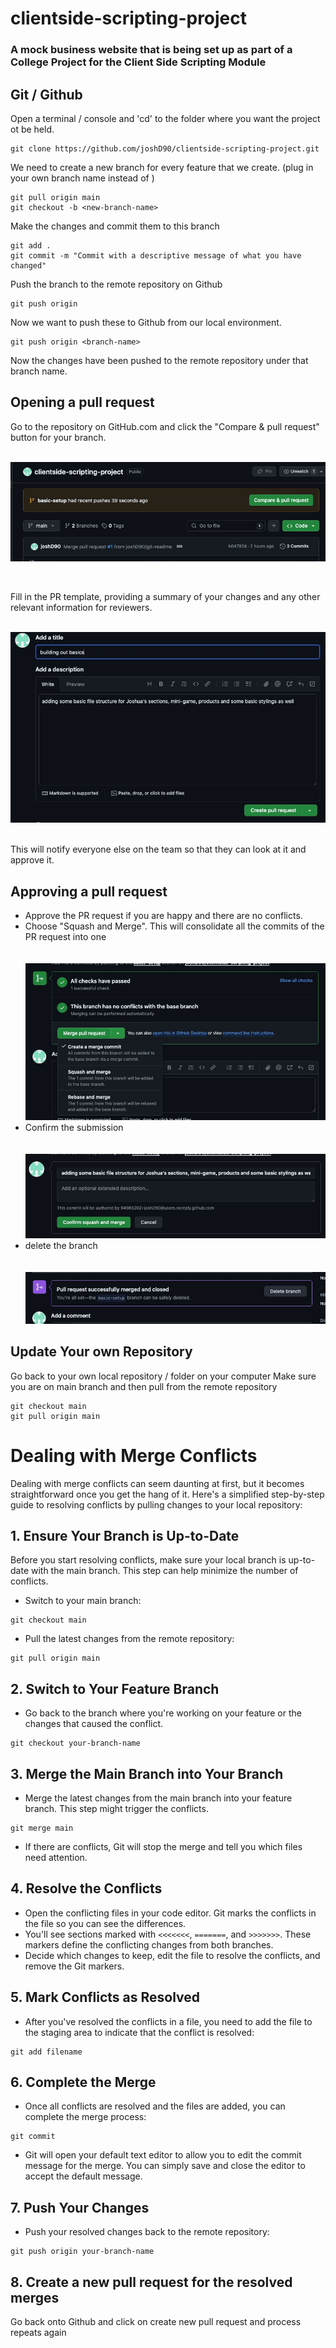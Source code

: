 # clientside-scripting-project

### A mock business website that is being set up as part of a College Project for the Client Side Scripting Module

## Git / Github

Open a terminal / console and 'cd' to the folder where you want the project ot be held.

```
git clone https://github.com/joshD90/clientside-scripting-project.git
```

We need to create a new branch for every feature that we create. (plug in your own branch name instead of <new-branch-name>)

```
git pull origin main
git checkout -b <new-branch-name>
```

Make the changes and commit them to this branch

```
git add .
git commit -m "Commit with a descriptive message of what you have changed"
```

Push the branch to the remote repository on Github

```
git push origin
```

Now we want to push these to Github from our local environment.

```
git push origin <branch-name>
```

Now the changes have been pushed to the remote repository under that branch name.

## Opening a pull request

Go to the repository on GitHub.com and click the "Compare & pull request" button for your branch.
<br/>
<br/>

![Initialise](./assets/readme-assets/compare_pull.jpg)

<br/>

Fill in the PR template, providing a summary of your changes and any other relevant information for reviewers.
<br/>
<br/>

![Submit](./assets/readme-assets/title_desc.jpg)

<br/>
This will notify everyone else on the team so that they can look at it and approve it.

## Approving a pull request

- Approve the PR request if you are happy and there are no conflicts.
- Choose "Squash and Merge". This will consolidate all the commits of the PR request into one
  <br/>
  <br/>
  <br/>
  ![](./assets/readme-assets/merge_options.jpg)
  <br/>
- Confirm the submission
  <br/>
  <br/>
  <br/>
  ![](./assets/readme-assets/merge_confirm.jpg)
  <br/>
- delete the branch
  <br/>
  <br/>
  <br/>
  ![](./assets/readme-assets/delete_branch.jpg)
  <br/>

## Update Your own Repository

Go back to your own local repository / folder on your computer
Make sure you are on main branch and then pull from the remote repository

```
git checkout main
git pull origin main
```

# Dealing with Merge Conflicts

Dealing with merge conflicts can seem daunting at first, but it becomes straightforward once you get the hang of it. Here's a simplified step-by-step guide to resolving conflicts by pulling changes to your local repository:

## 1. Ensure Your Branch is Up-to-Date

Before you start resolving conflicts, make sure your local branch is up-to-date with the main branch. This step can help minimize the number of conflicts.

- Switch to your main branch:

```
git checkout main
```

- Pull the latest changes from the remote repository:

```
git pull origin main
```

## 2. Switch to Your Feature Branch

- Go back to the branch where you're working on your feature or the changes that caused the conflict.

```
git checkout your-branch-name
```

## 3. Merge the Main Branch into Your Branch

- Merge the latest changes from the main branch into your feature branch. This step might trigger the conflicts.

```
git merge main
```

- If there are conflicts, Git will stop the merge and tell you which files need attention.

## 4. Resolve the Conflicts

- Open the conflicting files in your code editor. Git marks the conflicts in the file so you can see the differences.
- You'll see sections marked with `<<<<<<<`, `=======`, and `>>>>>>>`. These markers define the conflicting changes from both branches.
- Decide which changes to keep, edit the file to resolve the conflicts, and remove the Git markers.

## 5. Mark Conflicts as Resolved

- After you've resolved the conflicts in a file, you need to add the file to the staging area to indicate that the conflict is resolved:

```
git add filename
```

## 6. Complete the Merge

- Once all conflicts are resolved and the files are added, you can complete the merge process:

```
git commit
```

- Git will open your default text editor to allow you to edit the commit message for the merge. You can simply save and close the editor to accept the default message.

## 7. Push Your Changes

- Push your resolved changes back to the remote repository:

```
git push origin your-branch-name
```

## 8. Create a new pull request for the resolved merges

Go back onto Github and click on create new pull request and process repeats again
